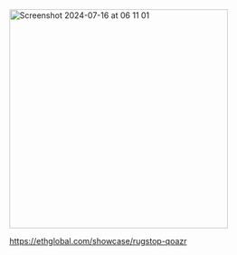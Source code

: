 

<img width="386" alt="Screenshot 2024-07-16 at 06 11 01" src="https://github.com/user-attachments/assets/119c89be-d6c7-448a-b3b0-635ed62e0766">


https://ethglobal.com/showcase/rugstop-qoazr
